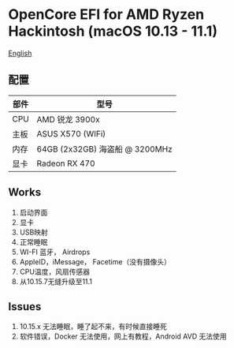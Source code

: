 
# OpenCore EFI for AMD Ryzen Hackintosh (macOS 10.13 - 11.1)

[English](./Readme_En.md)

## 配置

| 部件 | 型号 |
| ---- | ---- |
| CPU | AMD 锐龙 3900x |
| 主板 | ASUS X570 (WIFi) |
| 内存 | 64GB (2x32GB) 海盗船 @ 3200MHz |
| 显卡 | Radeon RX 470 |


## Works
1. 启动界面
2. 显卡
3. USB映射
4. 正常睡眠
5. WI-FI 蓝牙， Airdrops
6.  AppleID，iMessage， Facetime（没有摄像头）
7.  CPU温度，风扇传感器
8.  从10.15.7无缝升级至11.1

## Issues
1. 10.15.x 无法睡眠，睡了起不来，有时候直接睡死
2. 软件错误，Docker 无法使用，网上有教程，Android AVD 无法使用
